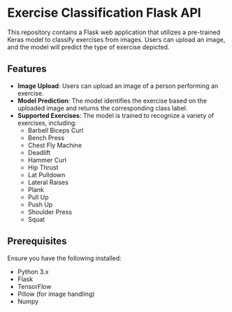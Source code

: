 # Exercise Classification Flask API

This repository contains a Flask web application that utilizes a pre-trained Keras model to classify exercises from images. Users can upload an image, and the model will predict the type of exercise depicted.

## Features

- **Image Upload**: Users can upload an image of a person performing an exercise.
- **Model Prediction**: The model identifies the exercise based on the uploaded image and returns the corresponding class label.
- **Supported Exercises**: The model is trained to recognize a variety of exercises, including:
  - Barbell Biceps Curl
  - Bench Press
  - Chest Fly Machine
  - Deadlift
  - Hammer Curl
  - Hip Thrust
  - Lat Pulldown
  - Lateral Raises
  - Plank
  - Pull Up
  - Push Up
  - Shoulder Press
  - Squat

## Prerequisites

Ensure you have the following installed:

- Python 3.x
- Flask
- TensorFlow
- Pillow (for image handling)
- Numpy


